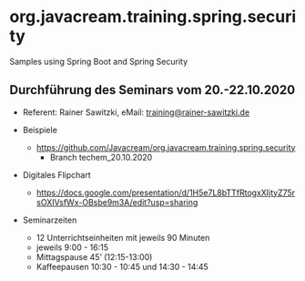 # org.javacream.training.spring.security
Samples using Spring Boot and Spring Security

## Durchführung des Seminars vom 20.-22.10.2020

* Referent: Rainer Sawitzki, eMail: training@rainer-sawitzki.de

* Beispiele
  * https://github.com/Javacream/org.javacream.training.spring.security
    *  Branch techem_20.10.2020
    
* Digitales Flipchart
  * https://docs.google.com/presentation/d/1H5e7L8bTTfRtogxXIjtyZ75rsOXIVsfWx-OBsbe9m3A/edit?usp=sharing
  
* Seminarzeiten
  * 12 Unterrichtseinheiten mit jeweils 90 Minuten
  * jeweils 9:00 - 16:15
  * Mittagspause 45’ (12:15-13:00)
  * Kaffeepausen 10:30 - 10:45 und 14:30 - 14:45
   

